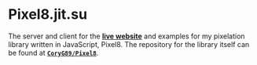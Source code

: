Pixel8.jit.su
=============

The server and client for the [**live website**][website] and examples for my
pixelation library written in JavaScript, Pixel8. The repository for the
library itself can be found at [**`CoryG89/Pixel8`**][repo].

[repo]: https://github.com/CoryG89/Pixel8
[website]: http://pixel8.jit.su